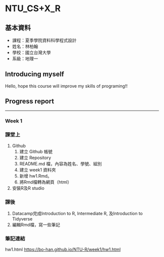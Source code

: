 # NTU_CS+X_R

## 基本資料
* 課程：夏季學院資料科學程式設計<br />
* 姓名：林柏翰<br />
* 學校：國立台灣大學<br />
* 系級：地理一<br />

## Introducing myself
Hello, hope this course will improve my skills of programing!!

## Progress report

---
### Week 1
### 課堂上
1. Github
   1. 建立 Github 帳號
   2. 建立 Repository
   3. README.md 檔，內容為姓名、學號、組別
   4. 建立 week1 資料夾
   5. 新增 hw1.Rmd。
   6. 將Rmd檔轉為網頁（html）
2. 安裝R及R studio

### 課後
1. Datacamp完成Introduction to R, Intermediate R, 及Introduction to Tidyverse
2. 編輯Rmd檔，寫一些筆記

### 筆記連結
hw1.html
https://bo-han.github.io/NTU-R/week1/hw1.html

